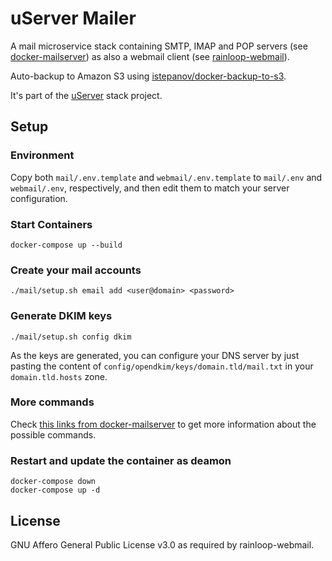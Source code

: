 # uServer Mailer

A mail microservice stack containing SMTP, IMAP and POP servers (see [docker-mailserver](https://github.com/tomav/docker-mailserver)) as also a webmail client (see [rainloop-webmail](https://github.com/RainLoop/rainloop-webmail)).

Auto-backup to Amazon S3 using [istepanov/docker-backup-to-s3](https://github.com/istepanov/docker-backup-to-s3).

It's part of the [uServer](https://github.com/users/ferdn4ndo/projects/1) stack project.


## Setup

### Environment

Copy both `mail/.env.template` and `webmail/.env.template` to `mail/.env` and `webmail/.env`, respectively, and then edit them to match your server configuration.


### Start Containers
    docker-compose up --build

### Create your mail accounts

    ./mail/setup.sh email add <user@domain> <password>

### Generate DKIM keys

    ./mail/setup.sh config dkim

As the keys are generated, you can configure your DNS server by just pasting the content of `config/opendkim/keys/domain.tld/mail.txt` in your `domain.tld.hosts` zone.

### More commands

Check [this links from docker-mailserver](https://github.com/tomav/docker-mailserver/wiki/Setup-docker-mailserver-using-the-script-setup.sh) to get more information about the possible commands.

### Restart and update the container as deamon

    docker-compose down
    docker-compose up -d

## License

GNU Affero General Public License v3.0 as required by rainloop-webmail.
